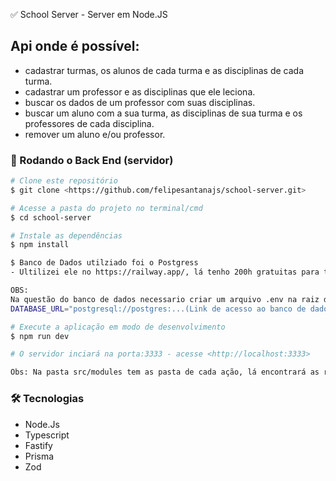 ✅ School Server - Server em Node.JS 

## Api onde é possível:

- cadastrar turmas, os alunos de cada turma e as disciplinas de cada turma.
- cadastrar um professor e as disciplinas que ele leciona.
- buscar os dados de um professor com suas disciplinas.
- buscar um aluno com a sua turma, as disciplinas de sua turma e os professores de cada disciplina.
- remover um aluno e/ou professor.

### 🎲 Rodando o Back End (servidor)

```bash
# Clone este repositório
$ git clone <https://github.com/felipesantanajs/school-server.git>

# Acesse a pasta do projeto no terminal/cmd
$ cd school-server

# Instale as dependências
$ npm install

$ Banco de Dados utilziado foi o Postgress
- Ultilizei ele no https://railway.app/, lá tenho 200h gratuitas para testes.

OBS: 
Na questão do banco de dados necessario criar um arquivo .env na raiz do projeto colocar a seguinte varivel de ambiente:
DATABASE_URL="postgresql://postgres:...(Link de acesso ao banco de dados do postgress)"

# Execute a aplicação em modo de desenvolvimento
$ npm run dev

# O servidor inciará na porta:3333 - acesse <http://localhost:3333>

Obs: Na pasta src/modules tem as pasta de cada ação, lá encontrará as rotas para serem testadas. 
```

### 🛠 Tecnologias 
- Node.Js
- Typescript
- Fastify 
- Prisma
- Zod
